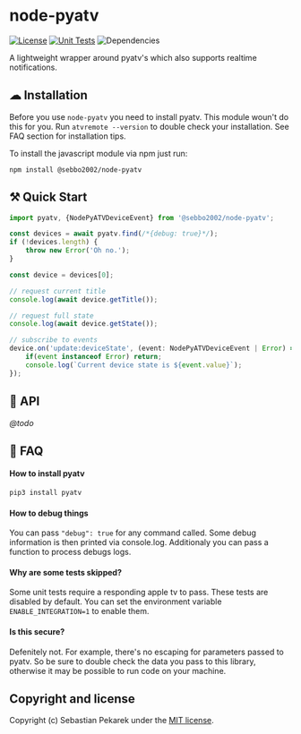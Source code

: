 # node-pyatv

[![License](https://img.shields.io/badge/license-MIT-blue.svg?style=flat-square)](LICENSE)
[![Unit Tests](https://img.shields.io/github/workflow/status/sebbo2002/node-pyatv/Release/main?style=flat-square)](https://github.com/sebbo2002/node-pyatv/actions)
![Dependencies](https://img.shields.io/depfu/sebbo2002/node-pyatv?style=flat-square)

A lightweight wrapper around pyatv's which also supports realtime notifications.


## ☁ Installation

Before you use `node-pyatv` you need to install pyatv. This module woun't do this for you. Run `atvremote --version` to
double check your installation. See FAQ section for installation tips.

To install the javascript module via npm just run:

	npm install @sebbo2002/node-pyatv


## ⚒ Quick Start

```typescript
import pyatv, {NodePyATVDeviceEvent} from '@sebbo2002/node-pyatv';

const devices = await pyatv.find(/*{debug: true}*/);
if (!devices.length) {
    throw new Error('Oh no.');
}

const device = devices[0];

// request current title
console.log(await device.getTitle());

// request full state
console.log(await device.getState());

// subscribe to events
device.on('update:deviceState', (event: NodePyATVDeviceEvent | Error) => {
    if(event instanceof Error) return;
    console.log(`Current device state is ${event.value}`);
});
```


## 📑 API

_@todo_



## 🤨 FAQ

#### How to install pyatv

```bash
pip3 install pyatv
```


#### How to debug things

You can pass `"debug": true` for any command called. Some debug information is then printed via console.log. Additionaly
you can pass a function to process debugs logs.


#### Why are some tests skipped?

Some unit tests require a responding apple tv to pass. These tests are disabled by default. You can set the environment
variable `ENABLE_INTEGRATION=1` to enable them.


#### Is this secure?

Defenitely not. For example, there's no escaping for parameters passed to pyatv. So be sure to double check the data you
pass to this library, otherwise it may be possible to run code on your machine.


## Copyright and license

Copyright (c) Sebastian Pekarek under the [MIT license](LICENSE).
